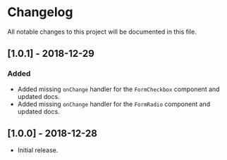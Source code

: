 # Changelog

All notable changes to this project will be documented in this file.

## [1.0.1] - 2018-12-29

### Added
- Added missing `onChange` handler for the `FormCheckbox` component and updated docs.
- Added missing `onChange` handler for the `FormRadio` component and updated docs.

## [1.0.0] - 2018-12-28

- Initial release.
